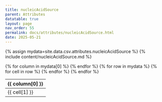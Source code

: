 ```yaml
---
title: nucleicAcidSource
parent: Attributes
datatable: true
layout: page
nav_order: 55
permalink: docs/attributes/nucleicAcidSource.html
date: 2025-05-21
---
```

{% assign mydata=site.data.csv.attributes.nucleicAcidSource %}
{% include content/nucleicAcidSource.md %}
<table id="myTable" class="display" style="width:100%">
    <thead>
    {% for column in mydata[0] %}
        <th>{{ column[0] }}</th>
    {% endfor %}
    </thead>
    <tbody>
    {% for row in mydata %}
        <tr>
        {% for cell in row %}
            <td>{{ cell[1] }}</td>
        {% endfor %}
        </tr>
    {% endfor %}
    </tbody>
</table>
<script type="text/javascript">
  $(document).ready(function () {
    $('#myTable').DataTable({
      responsive: true,
      deferRender: false,
      paging: false,
      order: [],
    });
  });
</script>
